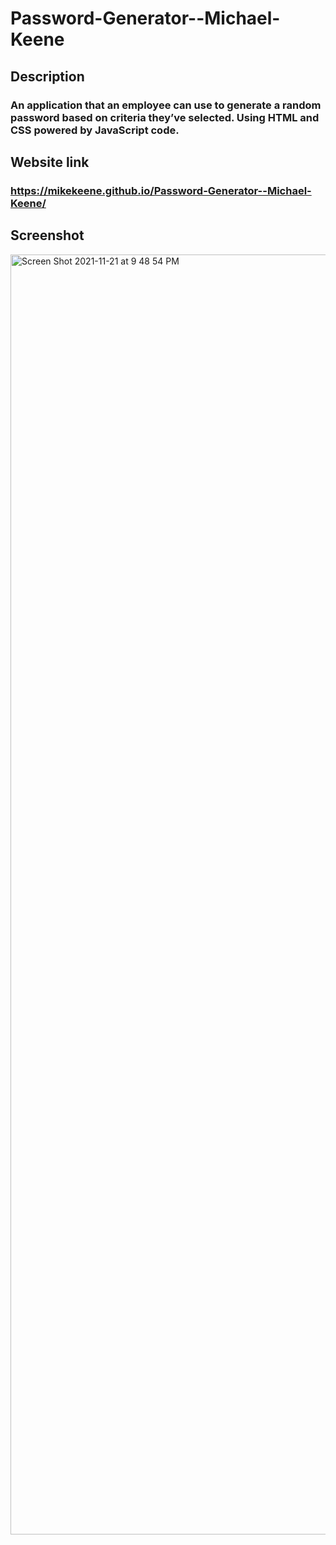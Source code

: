 # Password-Generator--Michael-Keene

## Description
### An application that an employee can use to generate a random password based on criteria they’ve selected. Using HTML and CSS powered by JavaScript code.

## Website link
### https://mikekeene.github.io/Password-Generator--Michael-Keene/

## Screenshot
<img width="2048" alt="Screen Shot 2021-11-21 at 9 48 54 PM" src="https://user-images.githubusercontent.com/93222787/142799385-be421a40-3145-4df7-a5a6-67cfb762a3c9.png">
